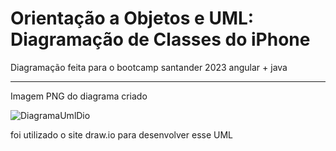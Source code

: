 # Orientação a Objetos e UML: Diagramação de Classes do iPhone

Diagramação feita para o bootcamp santander 2023 angular + java
***

Imagem PNG do diagrama criado

![DiagramaUmlDio](https://github.com/user-attachments/assets/e142e46c-8055-4c04-bfdd-f19f027a4763)

foi utilizado o site draw.io para desenvolver esse UML


